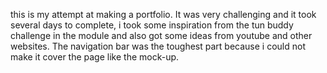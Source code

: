 this is my attempt at making a portfolio. It was very challenging and it took several days to complete, i took some inspiration from the tun buddy challenge in the module and also got some ideas from youtube and other websites. The navigation bar was the toughest part because i could not make it cover the page like the mock-up.